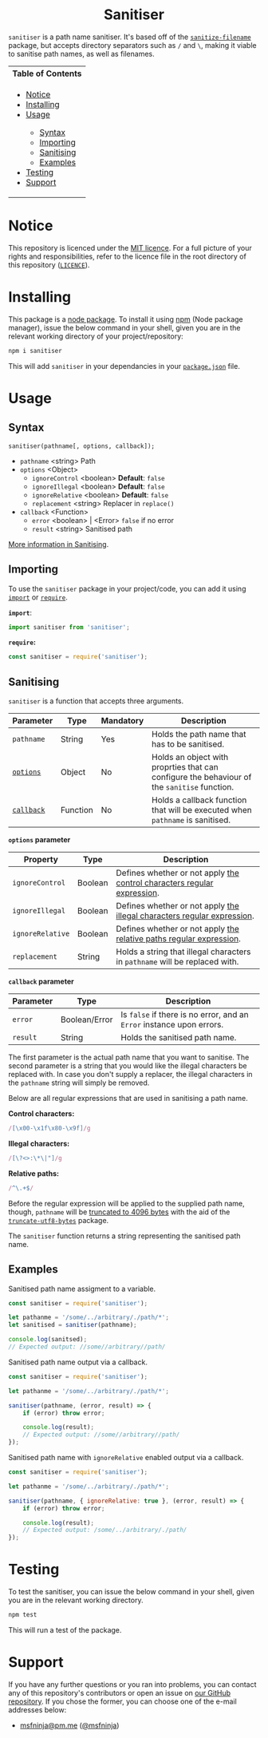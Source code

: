 <h1 align="center">Sanitiser</h1>

`sanitiser` is a path name sanitiser. It's based off of the
[`sanitize-filename`](https://github.com/parshap/node-sanitize-filename)
package, but accepts directory separators such as `/` and `\`, making
it viable to sanitise path names, as well as filenames.

<table>
	<tr>
		<th>Table of Contents</th>
	</tr>
	<tr>
		<td>
			<ul>
				<li>
					<a href="#notice">Notice</a>
				</li>
				<li>
					<a href="#installing">Installing</a>
				</li>
				<li>
					<a href="#usage">Usage</a>
				</li>
				<ul>
					<li>
						<a href="#syntax">Syntax</a>
					</li>
					<li>
						<a href="#importing">Importing</a>
					</li>
					<li>
						<a href="#sanitising">Sanitising</a>
					</li>
					<li>
						<a href="#examples">Examples</a>
					</li>
				</ul>
				<li>
					<a href="#testing">Testing</a>
				</li>
				<li>
					<a href="#support">Support</a>
				</li>
			</ul>
		</td>
	</tr>
</table>

# Notice

This repository is licenced under the [MIT licence](https://mit-license.org/).
For a full picture of your rights and responsibilities, refer to the
licence file in the root directory of this repository ([`LICENCE`](/LICENCE)).

# Installing

This package is a [node package](https://nodejs.org/api/packages.html#modules-packages).
To install it using [npm](https://npmjs.org) (Node package manager),
issue the below command in your shell, given you are in the relevant
working directory of your project/repository:

```bash
npm i sanitiser
```

This will add `sanitiser` in your dependancies in your [`package.json`](https://nodejs.dev/learn/the-package-json-guide)
file.

# Usage

## Syntax

```plain
sanitiser(pathname[, options, callback]);
```

 - `pathname` \<string\> Path
 - `options` \<Object\>
   * `ignoreControl` \<boolean\> **Default**: `false`
   * `ignoreIllegal` \<boolean\> **Default**: `false`
   * `ignoreRelative` \<boolean\> **Default**: `false`
   * `replacement` \<string\> Replacer in `replace()`
 - `callback` \<Function\>
   * `error` \<boolean\> | \<Error\> `false` if no error
   * `result` \<string\> Sanitised path

[More information in Sanitising](#sanitising).

## Importing

To use the `sanitiser` package in your project/code, you can add it
using [`import`](https://developer.mozilla.org/en-US/docs/Web/JavaScript/Reference/Statements/import)
or [`require`](https://nodejs.org/en/knowledge/getting-started/what-is-require/).

**`import`**:

```js
import sanitiser from 'sanitiser';
```

**`require`:**

```js
const sanitiser = require('sanitiser');
```

## Sanitising

`sanitiser` is a function that accepts three arguments.

|Parameter|Type|Mandatory|Description|
|---|---|---|---|
|`pathname`|String|Yes|Holds the path name that has to be sanitised.|
|[`options`](#options-parameter)|Object|No|Holds an object with proprties that can configure the behaviour of the `sanitise` function.|
|[`callback`](#callback-parameter)|Function|No|Holds a callback function that will be executed when `pathname` is sanitised.|

<b id="options-parameter">`options` parameter</b>

|Property|Type|Description|
|---|---|---|
|`ignoreControl`|Boolean|Defines whether or not apply [the control characters regular expression](#control-characters).|
|`ignoreIllegal`|Boolean|Defines whether or not apply [the illegal characters regular expression](#illegal-characters).|
|`ignoreRelative`|Boolean|Defines whether or not apply [the relative paths regular expression](#relative-paths).|
|`replacement`|String|Holds a string that illegal characters in `pathname` will be replaced with.|

<b id="callback-parameter">`callback` parameter</b>

|Parameter|Type|Description|
|---|---|---|
|`error`|Boolean/Error|Is `false` if there is no error, and an `Error` instance upon errors.|
|`result`|String|Holds the sanitised path name.|

The first parameter is the actual path name that you want to sanitise.
The second parameter is a string that you would like the illegal
characters be replaced with. In case you don't supply a replacer, the
illegal characters in the `pathname` string will simply be removed.

Below are all regular expressions that are used in sanitising a path
name.

<b id="control-characters">Control characters:</b>

```js
/[\x00-\x1f\x80-\x9f]/g
```

<b id="illegal-characters">Illegal characters:</b>

```js
/[\?<>:\*\|"]/g
```

<b id="relative-paths">Relative paths:</b>

```js
/^\.+$/
```

Before the regular expression will be applied to the supplied path
name, though, `pathname` will be [truncated to 4096 bytes](https://unix.stackexchange.com/a/32834)
with the aid of the [`truncate-utf8-bytes`](https://github.com/parshap/truncate-utf8-bytes)
package.

The `sanitiser` function returns a string representing the sanitised
path name.

## Examples

Sanitised path name assigment to a variable.

```js
const sanitiser = require('sanitiser');

let pathanme = '/some/../arbitrary/./path/*';
let sanitised = sanitiser(pathname);

console.log(sanitsed);
// Expected output: //some//arbitrary//path/
```

Sanitised path name output via a callback.

```js
const sanitiser = require('sanitiser');

let pathanme = '/some/../arbitrary/./path/*';

sanitiser(pathname, (error, result) => {
	if (error) throw error;

	console.log(result);
	// Expected output: //some//arbitrary//path/
});
```

Sanitised path name with `ignoreRelative` enabled output via a callback.

```js
const sanitiser = require('sanitiser');

let pathanme = '/some/../arbitrary/./path/*';

sanitiser(pathname, { ignoreRelative: true }, (error, result) => {
	if (error) throw error;

	console.log(result);
	// Expected output: /some/../arbitrary/./path/
});
```

# Testing

To test the sanitiser, you can issue the below command in your shell,
given you are in the relevant working directory.

```bash
npm test
```

This will run a test of the package.

# Support

If you have any further questions or you ran into problems, you can
contact any of this repository's contributors or open an issue on
[our GitHub repository](https://github.com/kerig-it/sanitiser/issues).
If you chose the former, you can choose one of the e-mail addresses
below:

 - <msfninja@pm.me> ([@msfninja](https://github.com/msfninja))
